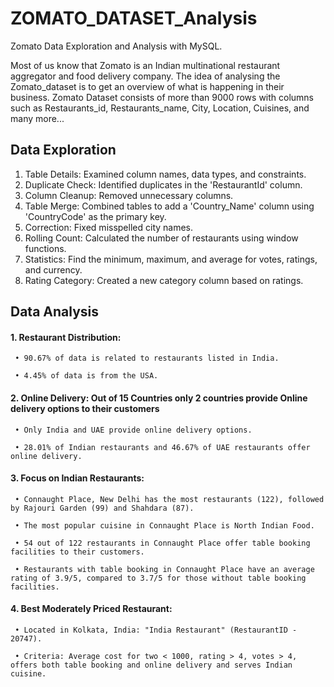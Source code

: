 # ZOMATO_DATASET_Analysis

Zomato Data Exploration and Analysis with MySQL.

Most of us know that Zomato is an Indian multinational restaurant aggregator and food delivery company. The idea of analysing the Zomato_dataset is to get an overview of what is happening in their business. Zomato Dataset consists of more than 9000 rows with columns such as Restaurants_id, Restaurants_name, City, Location, Cuisines, and many more...

## Data Exploration
  1. Table Details: Examined column names, data types, and constraints.
  2. Duplicate Check: Identified duplicates in the 'RestaurantId' column.
  3. Column Cleanup: Removed unnecessary columns.
  4. Table Merge: Combined tables to add a 'Country_Name' column using 'CountryCode' as the primary key.
  5. Correction: Fixed misspelled city names.
  6. Rolling Count: Calculated the number of restaurants using window functions.
  7. Statistics: Find the minimum, maximum, and average for votes, ratings, and currency.
  8. Rating Category: Created a new category column based on ratings.

## Data Analysis
  #### 1. Restaurant Distribution:

     • 90.67% of data is related to restaurants listed in India.

     • 4.45% of data is from the USA.
  #### 2. Online Delivery: Out of 15 Countries only 2 countries provide Online delivery options to their customers

     • Only India and UAE provide online delivery options.

     • 28.01% of Indian restaurants and 46.67% of UAE restaurants offer online delivery.
  #### 3. Focus on Indian Restaurants:

     • Connaught Place, New Delhi has the most restaurants (122), followed by Rajouri Garden (99) and Shahdara (87).

     • The most popular cuisine in Connaught Place is North Indian Food.

     • 54 out of 122 restaurants in Connaught Place offer table booking facilities to their customers.

     • Restaurants with table booking in Connaught Place have an average rating of 3.9/5, compared to 3.7/5 for those without table booking facilities.
  #### 4. Best Moderately Priced Restaurant:

     • Located in Kolkata, India: "India Restaurant" (RestaurantID - 20747).

     • Criteria: Average cost for two < 1000, rating > 4, votes > 4, offers both table booking and online delivery and serves Indian cuisine.
